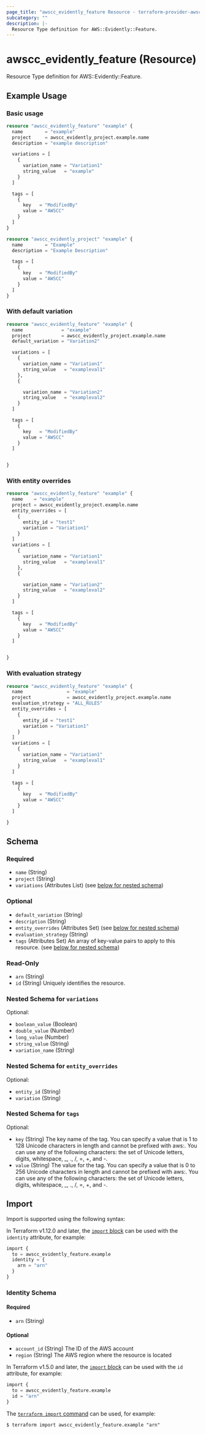 ```yaml
---
page_title: "awscc_evidently_feature Resource - terraform-provider-awscc"
subcategory: ""
description: |-
  Resource Type definition for AWS::Evidently::Feature.
---
```


# awscc_evidently_feature (Resource)

Resource Type definition for AWS::Evidently::Feature.

## Example Usage

### Basic usage

```terraform
resource "awscc_evidently_feature" "example" {
  name        = "example"
  project     = awscc_evidently_project.example.name
  description = "example description"

  variations = [
    {
      variation_name = "Variation1"
      string_value   = "example"
    }
  ]

  tags = [
    {
      key   = "ModifiedBy"
      value = "AWSCC"
    }
  ]
}

resource "awscc_evidently_project" "example" {
  name        = "Example"
  description = "Example Description"

  tags = [
    {
      key   = "ModifiedBy"
      value = "AWSCC"
    }
  ]
}
```

### With default variation

```terraform
resource "awscc_evidently_feature" "example" {
  name              = "example"
  project           = awscc_evidently_project.example.name
  default_variation = "Variation2"

  variations = [
    {
      variation_name = "Variation1"
      string_value   = "exampleval1"
    },
    {

      variation_name = "Variation2"
      string_value   = "exampleval2"
    }
  ]

  tags = [
    {
      key   = "ModifiedBy"
      value = "AWSCC"
    }
  ]


}
```

### With entity overrides

```terraform
resource "awscc_evidently_feature" "example" {
  name    = "example"
  project = awscc_evidently_project.example.name
  entity_overrides = [
    {
      entity_id = "test1"
      variation = "Variation1"
    }
  ]
  variations = [
    {
      variation_name = "Variation1"
      string_value   = "exampleval1"
    },
    {

      variation_name = "Variation2"
      string_value   = "exampleval2"
    }
  ]

  tags = [
    {
      key   = "ModifiedBy"
      value = "AWSCC"
    }
  ]


}
```

### With evaluation strategy

```terraform
resource "awscc_evidently_feature" "example" {
  name                = "example"
  project             = awscc_evidently_project.example.name
  evaluation_strategy = "ALL_RULES"
  entity_overrides = [
    {
      entity_id = "test1"
      variation = "Variation1"
    }
  ]
  variations = [
    {
      variation_name = "Variation1"
      string_value   = "exampleval1"
    }
  ]

  tags = [
    {
      key   = "ModifiedBy"
      value = "AWSCC"
    }
  ]

}
```

<!-- schema generated by tfplugindocs -->
## Schema

### Required

- `name` (String)
- `project` (String)
- `variations` (Attributes List) (see [below for nested schema](#nestedatt--variations))

### Optional

- `default_variation` (String)
- `description` (String)
- `entity_overrides` (Attributes Set) (see [below for nested schema](#nestedatt--entity_overrides))
- `evaluation_strategy` (String)
- `tags` (Attributes Set) An array of key-value pairs to apply to this resource. (see [below for nested schema](#nestedatt--tags))

### Read-Only

- `arn` (String)
- `id` (String) Uniquely identifies the resource.

<a id="nestedatt--variations"></a>
### Nested Schema for `variations`

Optional:

- `boolean_value` (Boolean)
- `double_value` (Number)
- `long_value` (Number)
- `string_value` (String)
- `variation_name` (String)


<a id="nestedatt--entity_overrides"></a>
### Nested Schema for `entity_overrides`

Optional:

- `entity_id` (String)
- `variation` (String)


<a id="nestedatt--tags"></a>
### Nested Schema for `tags`

Optional:

- `key` (String) The key name of the tag. You can specify a value that is 1 to 128 Unicode characters in length and cannot be prefixed with aws:. You can use any of the following characters: the set of Unicode letters, digits, whitespace, _, ., /, =, +, and -.
- `value` (String) The value for the tag. You can specify a value that is 0 to 256 Unicode characters in length and cannot be prefixed with aws:. You can use any of the following characters: the set of Unicode letters, digits, whitespace, _, ., /, =, +, and -.

## Import

Import is supported using the following syntax:

In Terraform v1.12.0 and later, the [`import` block](https://developer.hashicorp.com/terraform/language/import) can be used with the `identity` attribute, for example:

```terraform
import {
  to = awscc_evidently_feature.example
  identity = {
    arn = "arn"
  }
}
```

<!-- schema generated by tfplugindocs -->
### Identity Schema

#### Required

- `arn` (String)

#### Optional

- `account_id` (String) The ID of the AWS account
- `region` (String) The AWS region where the resource is located

In Terraform v1.5.0 and later, the [`import` block](https://developer.hashicorp.com/terraform/language/import) can be used with the `id` attribute, for example:

```terraform
import {
  to = awscc_evidently_feature.example
  id = "arn"
}
```

The [`terraform import` command](https://developer.hashicorp.com/terraform/cli/commands/import) can be used, for example:

```shell
$ terraform import awscc_evidently_feature.example "arn"
```